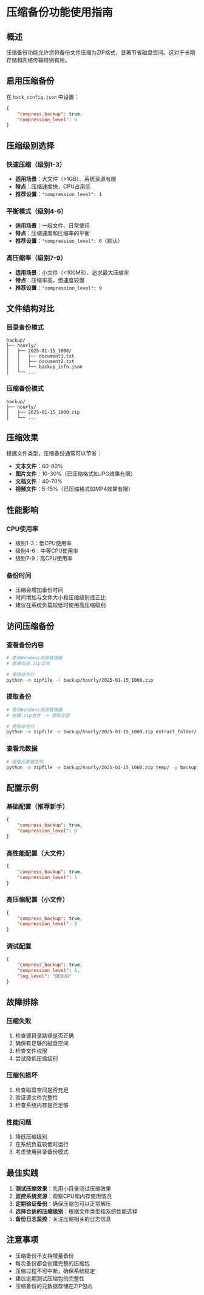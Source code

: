 # 压缩备份功能使用指南

## 概述

压缩备份功能允许您将备份文件压缩为ZIP格式，显著节省磁盘空间。这对于长期存储和网络传输特别有用。

## 启用压缩备份

在 `back_config.json` 中设置：

```json
{
    "compress_backup": true,
    "compression_level": 6
}
```

## 压缩级别选择

### 快速压缩（级别1-3）
- **适用场景**：大文件（>1GB）、系统资源有限
- **特点**：压缩速度快，CPU占用低
- **推荐设置**：`"compression_level": 1`

### 平衡模式（级别4-6）
- **适用场景**：一般文件、日常使用
- **特点**：压缩速度和压缩率的平衡
- **推荐设置**：`"compression_level": 6`（默认）

### 高压缩率（级别7-9）
- **适用场景**：小文件（<100MB）、追求最大压缩率
- **特点**：压缩率高，但速度较慢
- **推荐设置**：`"compression_level": 9`

## 文件结构对比

### 目录备份模式
```
backup/
├── hourly/
│   ├── 2025-01-15_1000/
│   │   ├── document1.txt
│   │   ├── document2.txt
│   │   └── backup_info.json
│   └── ...
```

### 压缩备份模式
```
backup/
├── hourly/
│   ├── 2025-01-15_1000.zip
│   └── ...
```

## 压缩效果

根据文件类型，压缩备份通常可以节省：

- **文本文件**：60-80%
- **图片文件**：10-30%（已压缩格式如JPG效果有限）
- **文档文件**：40-70%
- **视频文件**：5-15%（已压缩格式如MP4效果有限）

## 性能影响

### CPU使用率
- 级别1-3：低CPU使用率
- 级别4-6：中等CPU使用率
- 级别7-9：高CPU使用率

### 备份时间
- 压缩会增加备份时间
- 时间增加与文件大小和压缩级别成正比
- 建议在系统负载较低时使用高压缩级别

## 访问压缩备份

### 查看备份内容
```bash
# 使用Windows资源管理器
# 直接双击.zip文件

# 使用命令行
python -m zipfile -l backup/hourly/2025-01-15_1000.zip
```

### 提取备份
```bash
# 使用Windows资源管理器
# 右键.zip文件 -> 提取全部

# 使用命令行
python -m zipfile -e backup/hourly/2025-01-15_1000.zip extract_folder/
```

### 查看元数据
```bash
# 提取元数据文件
python -m zipfile -e backup/hourly/2025-01-15_1000.zip temp/ -p backup_info.json
```

## 配置示例

### 基础配置（推荐新手）
```json
{
    "compress_backup": true,
    "compression_level": 6
}
```

### 高性能配置（大文件）
```json
{
    "compress_backup": true,
    "compression_level": 1
}
```

### 高压缩配置（小文件）
```json
{
    "compress_backup": true,
    "compression_level": 9
}
```

### 调试配置
```json
{
    "compress_backup": true,
    "compression_level": 6,
    "log_level": "DEBUG"
}
```

## 故障排除

### 压缩失败
1. 检查源目录路径是否正确
2. 确保有足够的磁盘空间
3. 检查文件权限
4. 尝试降低压缩级别

### 压缩包损坏
1. 检查磁盘空间是否充足
2. 验证源文件完整性
3. 检查系统内存是否足够

### 性能问题
1. 降低压缩级别
2. 在系统负载较低时运行
3. 考虑使用目录备份模式

## 最佳实践

1. **测试压缩效果**：先用小目录测试压缩效果
2. **监控系统资源**：观察CPU和内存使用情况
3. **定期验证备份**：确保压缩包可以正常解压
4. **选择合适的压缩级别**：根据文件类型和系统性能选择
5. **备份日志监控**：关注压缩相关的日志信息

## 注意事项

- 压缩备份不支持增量备份
- 每次备份都会创建完整的压缩包
- 压缩过程不可中断，确保系统稳定
- 建议定期测试压缩包的完整性
- 压缩备份的元数据存储在ZIP包内 